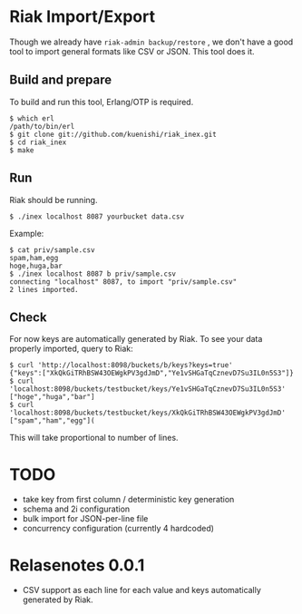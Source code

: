 # Riak Import/Export

Though we already have `riak-admin backup/restore` , we don't have a
good tool to import general formats like CSV or JSON. This tool does
it.

## Build and prepare

To build and run this tool, Erlang/OTP is required.

```
$ which erl
/path/to/bin/erl
$ git clone git://github.com/kuenishi/riak_inex.git
$ cd riak_inex
$ make
```

## Run

Riak should be running.

```
$ ./inex localhost 8087 yourbucket data.csv
```

Example:

```
$ cat priv/sample.csv 
spam,ham,egg
hoge,huga,bar
$ ./inex localhost 8087 b priv/sample.csv
connecting "localhost" 8087, to import "priv/sample.csv"
2 lines imported.
```

## Check

For now keys are automatically generated by Riak. To see your data
properly imported, query to Riak:

```
$ curl 'http://localhost:8098/buckets/b/keys?keys=true'
{"keys":["XkQkGiTRhBSW43OEWgkPV3gdJmD","Ye1vSHGaTqCznevD7Su3IL0n5S3"]}
$ curl 'localhost:8098/buckets/testbucket/keys/Ye1vSHGaTqCznevD7Su3IL0n5S3'
["hoge","huga","bar"]
$ curl 'localhost:8098/buckets/testbucket/keys/XkQkGiTRhBSW43OEWgkPV3gdJmD'
["spam","ham","egg"](
```

This will take proportional to number of lines.

# TODO

- take key from first column / deterministic key generation
- schema and 2i configuration
- bulk import for JSON-per-line file
- concurrency configuration (currently 4 hardcoded)

# Relasenotes 0.0.1

- CSV support as each line for each value and keys automatically
  generated by Riak.

